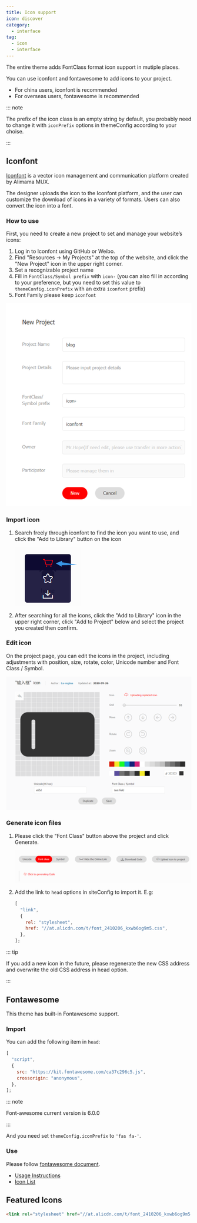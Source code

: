 ```yaml
---
title: Icon support
icon: discover
category:
  - interface
tag:
  - icon
  - interface
---
```


The entire theme adds FontClass format icon support in mutiple places.

You can use iconfont and fontawesome to add icons to your project.

- For china users, iconfont is recommended
- For overseas users, fontawesome is recommended

::: note

The prefix of the icon class is an empty string by default, you probably need to change it with `iconPrefix` options in themeConfig according to your choise.

:::

<!-- more -->

## Iconfont

[Iconfont](https://iconfont.cn) is a vector icon management and communication platform created by Alimama MUX.

The designer uploads the icon to the Iconfont platform, and the user can customize the download of icons in a variety of formats. Users can also convert the icon into a font.

### How to use

First, you need to create a new project to set and manage your website’s icons:

1. Log in to Iconfont using GitHub or Weibo.
1. Find "Resources → My Projects" at the top of the website, and click the "New Project" icon in the upper right corner.
1. Set a recognizable project name
1. Fill in `FontClass/Symbol prefix` with `icon-` (you can also fill in according to your preference, but you need to set this value to `themeConfig.iconPrefix` with an extra `iconfont` prefix)
1. Font Family please keep `iconfont`

![New Project](./assets/iconfont-new.png)

### Import icon

1. Search freely through iconfont to find the icon you want to use, and click the "Add to Library" button on the icon

   ![Add to library](./assets/iconfont-add.png)

1. After searching for all the icons, click the "Add to Library" icon in the upper right corner, click "Add to Project" below and select the project you created then confirm.

### Edit icon

On the project page, you can edit the icons in the project, including adjustments with position, size, rotate, color, Unicode number and Font Class / Symbol.

![Edit icon](./assets/iconfont-edit.png)

### Generate icon files

1. Please click the "Font Class" button above the project and click Generate.

   ![Add to library](./assets/iconfont-generate.png)

1. Add the link to `head` options in siteConfig to import it. E.g:

   ```js
   [
     "link",
     {
       rel: "stylesheet",
       href: "//at.alicdn.com/t/font_2410206_kxwb6og9m5.css",
     },
   ];
   ```

::: tip

If you add a new icon in the future, please regenerate the new CSS address and overwrite the old CSS address in head option.

:::

## Fontawesome

This theme has built-in Fontawesome support.

### Import

You can add the following item in `head`:

```js
[
  "script",
  {
    src: "https://kit.fontawesome.com/ca37c296c5.js",
    crossorigin: "anonymous",
  },
];
```

::: note

Font-awesome current version is 6.0.0

:::

And you need set `themeConfig.iconPrefix` to `'fas fa-'`.

### Use

Please follow [fontawesome document](https://fontawesome.com/).

- [Usage Instructions](https://fontawesome.com/docs/web/add-icons/how-to)
- [Icon List](https://fontawesome.com/icons)

## Featured Icons

```html
<link rel="stylesheet" href="//at.alicdn.com/t/font_2410206_kxwb6og9m5.css" />
```

<IconDisplay link="//at.alicdn.com/t/font_2410206_kxwb6og9m5.css" />
